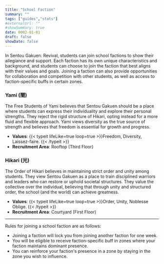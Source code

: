 ```yaml
---
title: "School Faction"
summary: ""
tags: ["guides","stats"]
#externalUrl: ""
#showSummary: true
date: 0002-01-01
draft: false
showDate: false
---
```


In Sentou Gakuen: Revival, students can join school factions to show their allegiance and support. Each faction has its own unique characteristics and background, and students can choose to join the faction that best aligns with their values and goals. Joining a faction can also provide opportunities for collaboration and competition with other students, as well as access to faction-specific buffs in certain zones.

### Yami (闇)
The Free Students of Yami believes that Sentou Gakuen should be a place where students can express their individuality and explore their personal strengths. They reject the rigid structure of Hikari, opting instead for a more fluid and flexible approach. Yami views diversity as the true source of strength and believes that freedom is essential for growth and progress.
- **Values**: {{< typeit lifeLike=true loop=true >}}Freedom, Diversity, Laissez-faire.   {{< /typeit >}}
- **Recruitment Area**: Rooftop (Third Floor)

### Hikari (光)
The Order of Hikari believes in maintaining strict order and unity among students. They view Sentou Gakuen as a place to train disciplined warriors and leaders who can restore or uphold societal structures. They value the collective over the individual, believing that through unity and structured order, the school (and the world) can achieve greatness.

- **Values**: {{< typeit lifeLike=true loop=true >}}Order, Unity, Noblesse Oblige.   {{< /typeit >}}
- **Recruitment Area**: Courtyard (First Floor)
<hr>
Rules for joining a school faction are as follows:

- Joining a faction will lock you from joining another faction for one week.
- You will be eligible to receive faction-specific buff in zones where your faction maintains dominant presence.
- You can reinforce your faction's presence in a zone by staying in the zone you wish to influence.